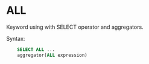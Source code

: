 # ALL

Keyword using with SELECT operator and aggregators.

Syntax:
```sql
    SELECT ALL ...
    aggregator(ALL expression)
```